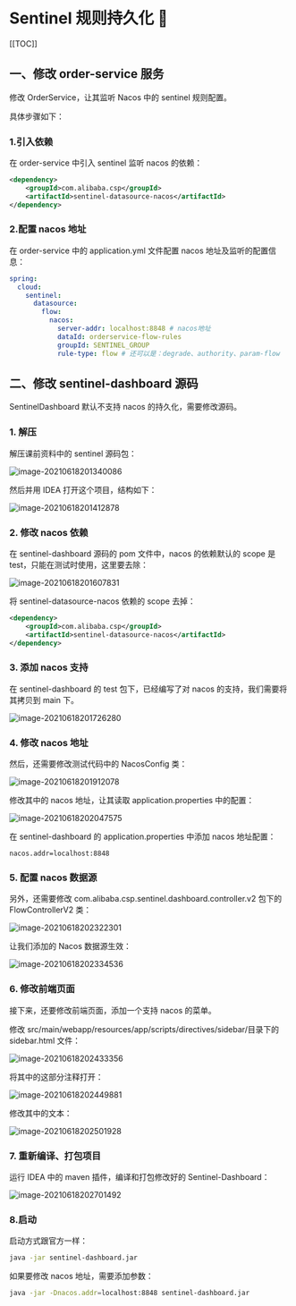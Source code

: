 # Sentinel 规则持久化 🧙

[[TOC]]

## 一、修改 order-service 服务

修改 OrderService，让其监听 Nacos 中的 sentinel 规则配置。

具体步骤如下：

### 1.引入依赖

在 order-service 中引入 sentinel 监听 nacos 的依赖：

```xml
<dependency>
    <groupId>com.alibaba.csp</groupId>
    <artifactId>sentinel-datasource-nacos</artifactId>
</dependency>
```

### 2.配置 nacos 地址

在 order-service 中的 application.yml 文件配置 nacos 地址及监听的配置信息：

```yaml
spring:
  cloud:
    sentinel:
      datasource:
        flow:
          nacos:
            server-addr: localhost:8848 # nacos地址
            dataId: orderservice-flow-rules
            groupId: SENTINEL_GROUP
            rule-type: flow # 还可以是：degrade、authority、param-flow
```

## 二、修改 sentinel-dashboard 源码

SentinelDashboard 默认不支持 nacos 的持久化，需要修改源码。

### 1. 解压

解压课前资料中的 sentinel 源码包：

![image-20210618201340086](./assets/image-20210618201340086.png)

然后并用 IDEA 打开这个项目，结构如下：

![image-20210618201412878](./assets/image-20210618201412878.png)

### 2. 修改 nacos 依赖

在 sentinel-dashboard 源码的 pom 文件中，nacos 的依赖默认的 scope 是 test，只能在测试时使用，这里要去除：

![image-20210618201607831](./assets/image-20210618201607831.png)

将 sentinel-datasource-nacos 依赖的 scope 去掉：

```xml
<dependency>
    <groupId>com.alibaba.csp</groupId>
    <artifactId>sentinel-datasource-nacos</artifactId>
</dependency>
```

### 3. 添加 nacos 支持

在 sentinel-dashboard 的 test 包下，已经编写了对 nacos 的支持，我们需要将其拷贝到 main 下。

![image-20210618201726280](./assets/image-20210618201726280.png)

### 4. 修改 nacos 地址

然后，还需要修改测试代码中的 NacosConfig 类：

![image-20210618201912078](./assets/image-20210618201912078.png)

修改其中的 nacos 地址，让其读取 application.properties 中的配置：

![image-20210618202047575](./assets/image-20210618202047575.png)

在 sentinel-dashboard 的 application.properties 中添加 nacos 地址配置：

```properties
nacos.addr=localhost:8848
```

### 5. 配置 nacos 数据源

另外，还需要修改 com.alibaba.csp.sentinel.dashboard.controller.v2 包下的 FlowControllerV2 类：

![image-20210618202322301](./assets/image-20210618202322301.png)

让我们添加的 Nacos 数据源生效：

![image-20210618202334536](./assets/image-20210618202334536.png)

### 6. 修改前端页面

接下来，还要修改前端页面，添加一个支持 nacos 的菜单。

修改 src/main/webapp/resources/app/scripts/directives/sidebar/目录下的 sidebar.html 文件：

![image-20210618202433356](./assets/image-20210618202433356.png)

将其中的这部分注释打开：

![image-20210618202449881](./assets/image-20210618202449881.png)

修改其中的文本：

![image-20210618202501928](./assets/image-20210618202501928.png)

### 7. 重新编译、打包项目

运行 IDEA 中的 maven 插件，编译和打包修改好的 Sentinel-Dashboard：

![image-20210618202701492](./assets/image-20210618202701492.png)

### 8.启动

启动方式跟官方一样：

```sh
java -jar sentinel-dashboard.jar
```

如果要修改 nacos 地址，需要添加参数：

```sh
java -jar -Dnacos.addr=localhost:8848 sentinel-dashboard.jar
```

